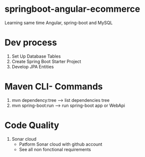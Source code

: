 # springboot-angular-ecommerce
Learning same time  Angular, spring-boot and MySQL

# Dev process
1. Set Up Database Tables
1. Create Spring Boot Starter Project
1. Develop JPA Entities

# Maven CLI- Commands
1. mvn dependency:tree --> list dependencies tree
1. mvn spring-boot:run --> run spring-boot app or WebApi

# Code Quality
1. Sonar cloud 
    * Patform  Sonar cloud with github account
    * See all non  fonctional requirements
